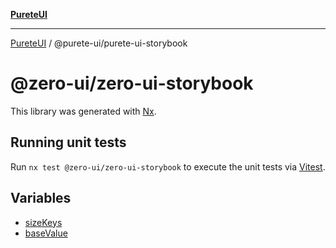 [**PureteUI**](../../README.md)

***

[PureteUI](../../packages.md) / @purete-ui/purete-ui-storybook

# @zero-ui/zero-ui-storybook

This library was generated with [Nx](https://nx.dev).

## Running unit tests

Run `nx test @zero-ui/zero-ui-storybook` to execute the unit tests via
[Vitest](https://vitest.dev/).

## Variables

- [sizeKeys](variables/sizeKeys.md)
- [baseValue](variables/baseValue.md)
